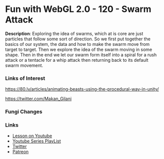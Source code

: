 # Fun with WebGL 2.0 - 120 - Swarm Attack
**Description**:
Exploring the idea of swarms, which at is core are just particles that follow some sort of direction. So we first put together the basics of our system, the data and how to make the swarm move from target to target. Then we explore the idea of the swarm moving in some shape. Then in the end we let our swarm form itself into a spiral for a rush attack or a tentacle for a whip attack then returning back to its default swarm movement.

### Links of Interest

https://80.lv/articles/animating-beasts-using-the-procedural-way-in-unity/

https://twitter.com/Makan_Gilani


### Fungi Changes


### Links
* [Lesson on Youtube]()
* [Youtube Series PlayList](https://www.youtube.com/playlist?list=PLMinhigDWz6emRKVkVIEAaePW7vtIkaIF)
* [Twitter](https://twitter.com/SketchpunkLabs)
* [Patreon](https://www.patreon.com/sketchpunk)